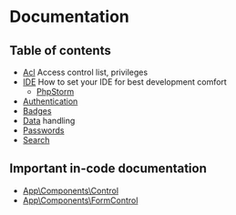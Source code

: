 Documentation
=============

Table of contents
-----------------

- [Acl](acl.md) Access control list, privileges
- [IDE](IDE/) How to set your IDE for best development comfort
  - [PhpStorm](IDE/PhpStorm.md)
- [Authentication](authentication.md)
- [Badges](badges.md)
- [Data](data.md) handling
- [Passwords](password.md)
- [Search](Search.md)

Important in-code documentation
-------------------------------

- [App\Components\Control](https://github.com/KhanovaSkola/khanovaskola-v3/blob/master/app/components/Control.php#L13-L26)
- [App\Components\FormControl](https://github.com/KhanovaSkola/khanovaskola-v3/blob/master/app/components/FormControl.php#L11-L19)
